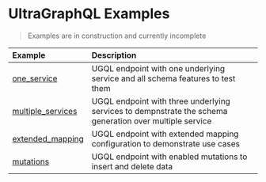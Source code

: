 # UltraGraphQL Examples

> Examples are in construction and currently incomplete

| Example                                          | Description                                                                                             |
|:-------------------------------------------------|:--------------------------------------------------------------------------------------------------------|
| [one_service](one_service/README.md)             | UGQL endpoint with one underlying service and all schema features to test them                          |
| [multiple_services](multiple_services/README.md) | UGQL endpoint with three underlying services to dempnstrate the schema generation over multiple service |
| [extended_mapping](extended_mapping/README.md)   | UGQL endpoint with extended mapping configuration to demonstrate use cases                              |
| [mutations](mutations/README.md)                 | UGQL endpoint with enabled mutations to insert and delete data                                          |

